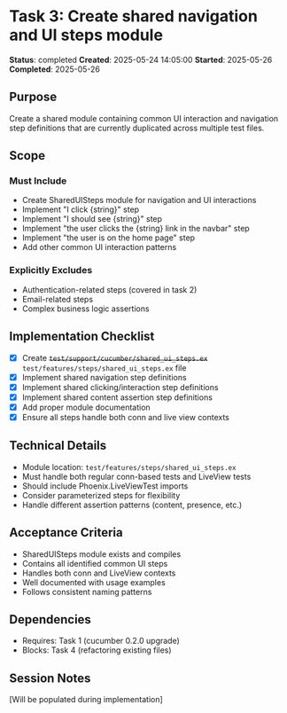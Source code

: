 # Task 3: Create shared navigation and UI steps module

**Status**: completed
**Created**: 2025-05-24 14:05:00
**Started**: 2025-05-26
**Completed**: 2025-05-26

## Purpose
Create a shared module containing common UI interaction and navigation step definitions that are currently duplicated across multiple test files.

## Scope

### Must Include
- Create SharedUISteps module for navigation and UI interactions
- Implement "I click {string}" step
- Implement "I should see {string}" step
- Implement "the user clicks the {string} link in the navbar" step
- Implement "the user is on the home page" step
- Add other common UI interaction patterns

### Explicitly Excludes
- Authentication-related steps (covered in task 2)
- Email-related steps
- Complex business logic assertions

## Implementation Checklist
- [x] Create ~~`test/support/cucumber/shared_ui_steps.ex`~~ `test/features/steps/shared_ui_steps.ex` file
- [x] Implement shared navigation step definitions
- [x] Implement shared clicking/interaction step definitions
- [x] Implement shared content assertion step definitions
- [x] Add proper module documentation
- [x] Ensure all steps handle both conn and live view contexts

## Technical Details
- Module location: `test/features/steps/shared_ui_steps.ex`
- Must handle both regular conn-based tests and LiveView tests
- Should include Phoenix.LiveViewTest imports
- Consider parameterized steps for flexibility
- Handle different assertion patterns (content, presence, etc.)

## Acceptance Criteria
- SharedUISteps module exists and compiles
- Contains all identified common UI steps
- Handles both conn and LiveView contexts
- Well documented with usage examples
- Follows consistent naming patterns

## Dependencies
- Requires: Task 1 (cucumber 0.2.0 upgrade)
- Blocks: Task 4 (refactoring existing files)

## Session Notes
[Will be populated during implementation]